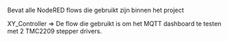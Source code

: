 Bevat alle NodeRED flows die gebruikt zijn binnen het project

XY_Controller => De flow die gebruikt is om het MQTT dashboard te testen met 2 TMC2209 stepper drivers.
